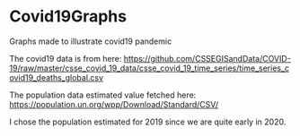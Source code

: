 # Covid19Graphs
Graphs made to illustrate covid19 pandemic

The covid19 data is from here: https://github.com/CSSEGISandData/COVID-19/raw/master/csse_covid_19_data/csse_covid_19_time_series/time_series_covid19_deaths_global.csv

The population data estimated value fetched here: https://population.un.org/wpp/Download/Standard/CSV/

I chose the population estimated for 2019 since we are quite early in 2020.
